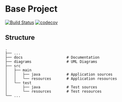# Base Project
[![Build Status](https://travis-ci.org/doublewinds/BaseProject.svg?branch=master)](https://travis-ci.org/doublewinds/BaseProject)
[![codecov](https://codecov.io/gh/doublewinds/BaseProject/branch/master/graph/badge.svg)](https://codecov.io/gh/doublewinds/BaseProject)

## Structure
```
.
├── ...
├── docs                    # Documentation
├── diagrams                # UML Diagrams
├── src
│   ├── main
│   │   ├── java            # Application sources
│   │   └── resources       # Application resources
│   └── test
│       ├── java            # Test sources
│       └── resources       # Test resources
└── ...
```
